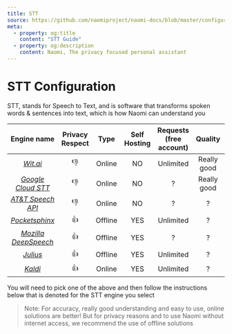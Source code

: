 ```yaml
---
title: STT
source: https://github.com/naomiproject/naomi-docs/blob/master/configuration/stt.md
meta:
  - property: og:title
    content: "STT Guide"
  - property: og:description
    content: Naomi, The privacy focused personal assistant
---
```


# STT Configuration

STT, stands for Speech to Text, and is software that transforms spoken words & sentences into text, which is how Naomi can understand you

| Engine name      | Privacy Respect | Type    | Self Hosting | Requests (free account) | Quality     | Platform |
|:----------------:|:---------------:|:-------:|:------------:|:-----------------------:|:-----------:|:--------:|
| [*Wit.ai*](/plugins/stts/Witai/) | 👎              | Online  | NO           | Unlimited               | Really good | Any      |
| [*Google Cloud STT*](/plugins/stts/GoogleCloud/) | 👎              | Online  | NO           | ?                       | Really good | Any      |
| [*AT&T Speech API*](/plugins/stts/ATTSpeech/)  | 👎              | Online  | NO           | ?                       | ?           | Any      |
| [*Pocketsphinx*](/plugins/stts/Pocketsphinx/)     | 👍              | Offline | YES          | Unlimited               | ?           | Linux 🐧 |
| [*Mozilla DeepSpeech*](/plugins/stts/DeepSpeech/)       | 👍              | Offline | YES          | ?                       | ?           | Linux 🐧 |
| [*Julius*](/plugins/stts/Julius/)           | 👍              | Offline | YES          | Unlimited               | ?           | Linux 🐧 |
| [*Kaldi*](/plugins/stts/Kaldi/)            | 👍              | Online  | YES          | Unlimited               | ?           | Linux 🐧 |

You will need to pick one of the above and then follow the instructions below that is denoted for the STT engine you select

>Note: For accuracy, really good understanding and easy to use, online solutions are better! But for privacy reasons and to use Naomi without internet access, we recommend the use of offline solutions

<DocPreviousVersions/>
<EditPageLink/>
